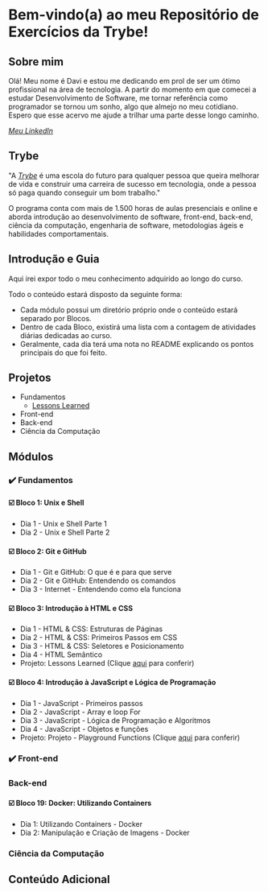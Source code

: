 # Bem-vindo(a) ao meu Repositório de Exercícios da Trybe!

## Sobre mim

Olá! Meu nome é Davi e estou me dedicando em prol de ser um ótimo profissional na área de tecnologia. A partir do momento em que comecei a estudar Desenvolvimento de Software,  me tornar referência como programador se tornou um sonho, algo que almejo no meu cotidiano. Espero que esse acervo me ajude a trilhar uma parte desse longo caminho.

_[Meu LinkedIn](https://www.linkedin.com/in/dvfreitas/)_

## Trybe

"A _[Trybe](https://www.betrybe.com)_ é uma escola do futuro para qualquer pessoa que queira melhorar de vida e construir uma carreira de sucesso em tecnologia, onde a pessoa só paga quando conseguir um bom trabalho."

O programa conta com mais de 1.500 horas de aulas presenciais e online e aborda introdução ao desenvolvimento de software, front-end, back-end, ciência da computação, engenharia de software, metodologias ágeis e habilidades comportamentais.

## Introdução e Guia

Aqui irei expor todo o meu conhecimento adquirido ao longo do curso.

Todo o conteúdo estará disposto da seguinte forma:
  * Cada módulo possui um diretório próprio onde o conteúdo estará separado por Blocos.
  * Dentro de cada Bloco, existirá uma lista com a contagem de atividades diárias dedicadas ao curso.
  * Geralmente, cada dia terá uma nota no README explicando os pontos principais do que foi feito.

## Projetos
  
  - Fundamentos
      - [Lessons Learned](https://github.com/davifreitas1/sd-017-project-lessons-learned)
  - Front-end
  - Back-end
  - Ciência da Computação

## Módulos

### ✔️ Fundamentos
  
  #### ☑️ Bloco 1: Unix e Shell
  * Dia 1 - Unix e Shell Parte 1
  * Dia 2 - Unix e Shell Parte 2
  
  #### ☑️ Bloco 2: Git e GitHub
  * Dia 1 - Git e GitHub: O que é e para que serve
  * Dia 2 - Git e GitHub: Entendendo os comandos
  * Dia 3 - Internet - Entendendo como ela funciona
  
  #### ☑️ Bloco 3: Introdução à HTML e CSS
  * Dia 1 - HTML & CSS: Estruturas de Páginas
  * Dia 2 - HTML & CSS: Primeiros Passos em CSS
  * Dia 3 - HTML & CSS: Seletores e Posicionamento
  * Dia 4 - HTML Semântico
  * Projeto: Lessons Learned (Clique [aqui](https://github.com/davifreitas1/sd-017-project-lessons-learned) para conferir)
  
  #### ☑️ Bloco 4: Introdução à JavaScript e Lógica de Programação
  * Dia 1 - JavaScript - Primeiros passos
  * Dia 2 - JavaScript - Array e loop For
  * Dia 3 - JavaScript - Lógica de Programação e Algoritmos
  * Dia 4 - JavaScript - Objetos e funções
  * Projeto: Projeto - Playground Functions (Clique [aqui]() para conferir)
  
### ✔️ Front-end

### Back-end
  
  #### ☑️ Bloco 19: Docker: Utilizando Containers
  * Dia 1: Utilizando Containers - Docker
  * Dia 2: Manipulação e Criação de Imagens - Docker

### Ciência da Computação

## Conteúdo Adicional ##
